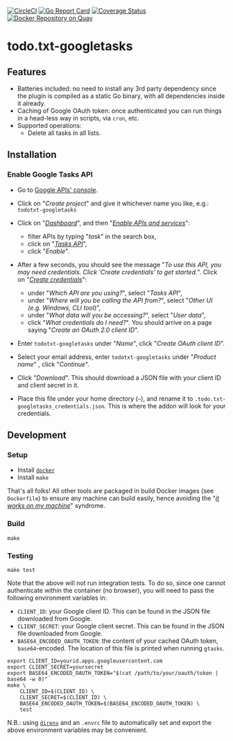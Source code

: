 [![CircleCI](https://circleci.com/gh/marccarre/todo.txt-googletasks/tree/master.svg?style=shield)](https://circleci.com/gh/marccarre/todo.txt-googletasks/tree/master)
[![Go Report Card](https://goreportcard.com/badge/github.com/marccarre/todo.txt-googletasks)](https://goreportcard.com/report/github.com/marccarre/todo.txt-googletasks)
[![Coverage Status](https://coveralls.io/repos/github/marccarre/todo.txt-googletasks/badge.svg)](https://coveralls.io/github/marccarre/todo.txt-googletasks)
[![Docker Repository on Quay](https://quay.io/repository/marccarre/todo.txt-googletasks/status)](https://quay.io/repository/marccarre/todo.txt-googletasks)

# todo.txt-googletasks

## Features

- Batteries included: no need to install any 3rd party dependency since the plugin is compiled as a static Go binary, with all dependencies inside it already.
- Caching of Google OAuth token: once authenticated you can run things in a head-less way in scripts, via `cron`, etc.
- Supported operations:
  - Delete all tasks in all lists.

## Installation

### Enable Google Tasks API

- Go to [Google APIs' console](http://code.google.com/apis/console).
- Click on "_Create project_" and give it whichever name you like, e.g.: `todotxt-googletasks`
- Click on "[_Dashboard_](https://console.developers.google.com/apis/dashboard?supportedpurview=project)", and then "[_Enable APIs and services_](https://console.developers.google.com/apis/library?supportedpurview=project)":

  - filter APIs by typing "_task_" in the search box,
  - click on "[_Tasks API_](https://console.developers.google.com/apis/library/tasks.googleapis.com)",
  - click "_Enable_".

- After a few seconds, you should see the message "_To use this API, you may need credentials. Click 'Create credentials' to get started._". Click on "[_Create credentials_](https://console.developers.google.com/apis/credentials/wizard)":

  - under "_Which API are you using?_", select "_Tasks API_",
  - under "_Where will you be calling the API from?_", select "_Other UI (e.g. Windows, CLI tool)_",
  - under "_What data will you be accessing?_", select "_User data_",
  - click "_What credentials do I need?_". You should arrive on a page saying "_Create an OAuth 2.0 client ID_".

- Enter `todotxt-googletasks` under "_Name_", click "_Create OAuth client ID_".
- Select your email address, enter `todotxt-googletasks` under "_Product name_" , click "_Continue_".
- Click "_Download_". This should download a JSON file with your client ID and client secret in it.
- Place this file under your home directory (`~`), and rename it to `.todo.txt-googletasks_credentials.json`. This is where the addon will look for your credentials.

## Development

### Setup

- Install [`docker`](https://store.docker.com/search?type=edition&offering=community)
- Install `make`

That's all folks!
All other tools are packaged in build Docker images (see `Dockerfile`) to ensure any machine can build easily, hence avoiding the "[_it works on my machine_](http://www.codinghorror.com/blog/2007/03/the-works-on-my-machine-certification-program.html)" syndrome.

### Build

```console
make
```

### Testing

```console
make test
```

Note that the above will not run integration tests.
To do so, since one cannot authenticate within the container (no browser), you will need to pass the following environment variables in:

- `CLIENT_ID`: your Google client ID. This can be found in the JSON file downloaded from Google.
- `CLIENT_SECRET`: your Google client secret. This can be found in the JSON file downloaded from Google.
- `BASE64_ENCODED_OAUTH_TOKEN`: the content of your cached OAuth token, `base64`-encoded. The location of this file is printed when running `gtasks`.

```console
export CLIENT_ID=yourid.apps.googleusercontent.com
export CLIENT_SECRET=yoursecret
export BASE64_ENCODED_OAUTH_TOKEN="$(cat /path/to/your/oauth/token | base64 -w 0)"
make \
    CLIENT_ID=$(CLIENT_ID) \
    CLIENT_SECRET=$(CLIENT_ID) \
    BASE64_ENCODED_OAUTH_TOKEN=$(BASE64_ENCODED_OAUTH_TOKEN) \
    test
```

N.B.: using [`direnv`](https://direnv.net/) and an `.envrc` file to automatically set and export the above environment variables may be convenient.
